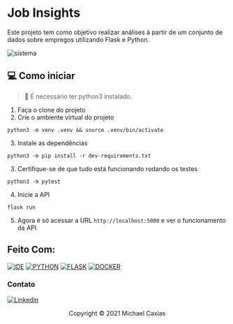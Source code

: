 
# Job Insights

Este projeto tem como objetivo realizar análises à partir de um conjunto de dados sobre empregos utilizando Flask e Python. 

![sistema](https://user-images.githubusercontent.com/79621661/174462209-89bcd797-9bce-4b2c-99b7-62f730cdc268.png)

## 💻 Como iniciar


> 🚨 É necessário ter python3 instalado.

1. Faça o clone do projeto
2. Crie o ambiente virtual do projeto
```shell
python3 -m venv .venv && source .venv/bin/activate
```
3. Instale as dependências
```shell
python3 -m pip install -r dev-requirements.txt
```
3. Certifique-se de que tudo está funcionando rodando os testes
```shell
python3 -m pytest
```
4. Inicie a API
```shell
flask run
```
5. Agora é só acessar a URL `http://localhost:5000` e ver o funcionamento da API

## Feito Com:
[![IDE](https://img.shields.io/badge/Visual_studio_code-0078D4?style=for-the-badge&logo=visual%20studio%20code&logoColor=white)](https://code.visualstudio.com/)
[![PYTHON](https://img.shields.io/badge/Python-FFD43B?style=for-the-badge&logo=python&logoColor=blue)](https://www.python.org/)
[![FLASK](https://img.shields.io/badge/Flask-000000?style=for-the-badge&logo=flask&logoColor=white)](https://flask.palletsprojects.com/en/2.1.x/)
[![DOCKER](https://img.shields.io/badge/Docker-2CA5E0?style=for-the-badge&logo=docker&logoColor=white)](https://hub.docker.com/)


### Contato

[![Linkedin](https://img.shields.io/badge/LinkedIn-0077B5?style=for-the-badge&logo=linkedin&logoColor=white)](https://www.linkedin.com/in/michaelcaxias/)

<p align="center">Copyright © 2021 Michael Caxias</p>
